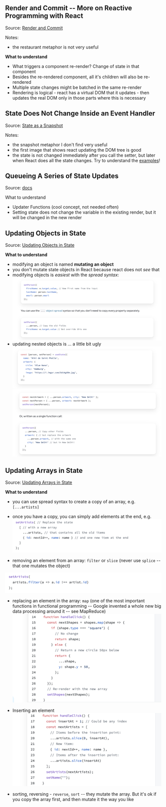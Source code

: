 
## Render and Commit -- More on Reactive Programming with React
Source: [Render and Commit](https://react.dev/learn/render-and-commit)

Notes:
- the restaurant metaphor is not very useful

**What to understand**
- What triggers a component re-render? Change of state in that component
- Besides the re-rendered component, all it's children will also be re-rendered
- Multiple state changes might be batched in the same re-render
- Rendering is logical - react has a virtual DOM that it updates - then updates the real DOM only in those parts where this is necessary

## State Does Not Change Inside an Event Handler
Source: [State as a Snapshot](https://react.dev/learn/state-as-a-snapshot)

Notes:
- the snapshot metaphor I don't find very useful
- the first image that shows react updating the DOM tree is good
- the state is not changed immediately after you call the setter, but later when React does all the state changes. Try to understand the [examples](https://react.dev/learn/state-as-a-snapshot#state-over-time)!

## Queueing A Series of State Updates
Source: [docs](https://react.dev/learn/queueing-a-series-of-state-updates)

What to understand
- Updater Functions (cool concept, not needed often)
- Setting state does not change the variable in the existing render, but it will be changed in the  new render

## Updating Objects in State
Source: [Updating Objects in State](https://react.dev/learn/updating-objects-in-state)

**What to understand**
- modifying an object is named **mutating an object**
- you don't mutate state objects in React because react does not *see* that
- modifying objects is *easiest* with the *spread syntax*: 
	![](./images/spread-syntax.png)
- updating nested objects is ... a little bit ugly
	![](./images/nested-object-definition.png)![](./images/updating-nested-objects.png)


## Updating Arrays in State
Source: [Updating Arrays in State](https://react.dev/learn/updating-arrays-in-state)

**What to understand**
- you can use spread syntax to create a copy of an array, e.g. `[...artists]`
- once you have a copy, you can simply add elements at the end, e.g. 
![](images/adding-to-array.png)

- removing an element from an array: `filter` or `slice` (never use `splice` -- that one mutates the object)

![](images/filter-array.png)
- replacing an element in the array: `map` (one of the most important functions in functional programming -- Google invented a whole new big data processing around it -- see MapReduce)
![](images/map-reduce.png) 

- Inserting an element 
![](images/inserting-in-array.png)

- sorting, reversing - `reverse`, `sort` -- they mutate the array. But it's ok if you copy the array first, and then mutate it the way you like



